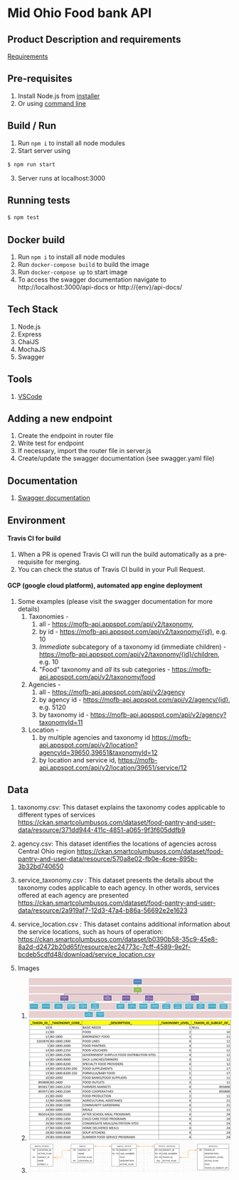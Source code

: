 # Mid Ohio Food bank API

## Product Description and requirements

[Requirements](https://github.com/SCODEMeetup/mofb-api/blob/master/product-spec.md)

## Pre-requisites

1. Install Node.js from [installer](https://nodejs.org/en/)
2. Or using [command line](https://nodejs.org/en/download/package-manager/)

## Build / Run

1. Run `npm i` to install all node modules
2. Start server using

```bash
$ npm run start
```

3. Server runs at localhost:3000

## Running tests

```bash
$ npm test
```
## Docker build

1. Run `npm i` to install all node modules
2. Run `docker-compose build` to build the image
3. Run `docker-compose up` to start image
4. To access the swagger documentation navigate to http://localhost:3000/api-docs or http://{env}/api-docs/

## Tech Stack

1. Node.js
2. Express
3. ChaiJS 
4. MochaJS 
5. Swagger

## Tools

1. [VSCode](https://code.visualstudio.com/)

## Adding a new endpoint

1. Create the endpoint in router file
2. Write test for endpoint
3. If necessary, import the router file in server.js
4. Create/update the swagger documentation (see swagger.yaml file)

## Documentation
   1. [Swagger documentation](https://mofb-api.appspot.com/api-docs/)

## Environment

#### Travis CI for build
1. When a PR is opened Travis CI will run the build automatically as a pre-requisite for merging.
2. You can check the status of Travis CI build in your Pull Request.  

#### GCP (google cloud platform), automated app engine deployment
1. Some examples (please visit the swagger documentation for more details)
   1. Taxonomies - 
       1. all - https://mofb-api.appspot.com/api/v2/taxonomy, 
       2. by id - https://mofb-api.appspot.com/api/v2/taxonomy/{id}, e.g. 10
       3. *Immediate* subcategory of a taxonomy id (immediate children) - https://mofb-api.appspot.com/api/v2/taxonomy/{id}/children, e.g. 10
       4. "Food" taxonomy and *all* its sub categories - https://mofb-api.appspot.com/api/v2/taxonomy/food
   2. Agencies - 
       1. all - https://mofb-api.appspot.com/api/v2/agency
       2. by agency id - https://mofb-api.appspot.com/api/v2/agency/{id}, e.g. 5120
       3. by taxonomy id - https://mofb-api.appspot.com/api/v2/agency?taxonomyId=11
   3. Location -
       1. by multiple agencies and taxonomy id https://mofb-api.appspot.com/api/v2/location?agencyId=39650,39651&taxonomyId=12
       2. by location and service id, https://mofb-api.appspot.com/api/v2/location/39651/service/12 
   
## Data

1. taxonomy.csv: This dataset explains the taxonomy codes applicable to different types of
   services
   https://ckan.smartcolumbusos.com/dataset/food-pantry-and-user-data/resource/371dd944-411c-4851-a065-9f3f605ddfb9
2. agency.csv: This dataset identifies the locations of agencies across Central Ohio region
   https://ckan.smartcolumbusos.com/dataset/food-pantry-and-user-data/resource/570a8e02-fb0e-4cee-895b-3b32bd740650
3. service_taxonomy.csv : This dataset presents the details about the taxonomy codes applicable
   to each agency. In other words, services offered at each agency are presented
   https://ckan.smartcolumbusos.com/dataset/food-pantry-and-user-data/resource/2a919af7-12d3-47a4-b86a-56692e2e1623
4. service_location.csv : This dataset contains additional information about the service locations,
   such as hours of operation:
   https://ckan.smartcolumbusos.com/dataset/b0390b58-35c9-45e8-8a2d-d2472b20d65f/resource/ec24773c-7cff-4589-9e2f-bcdeb5cdfd48/download/service_location.csv
5. Images

   1. ![Services aka Taxonomies with subcategories as graph](/extra/services-taxanomy-hierarchy.png)
   2. ![Services aka Taxonomies with subcategories as table](/extra/services-hierarchy-table.png)
   3. ![Agency and Services relation](/extra/agency-services-relation.png)

